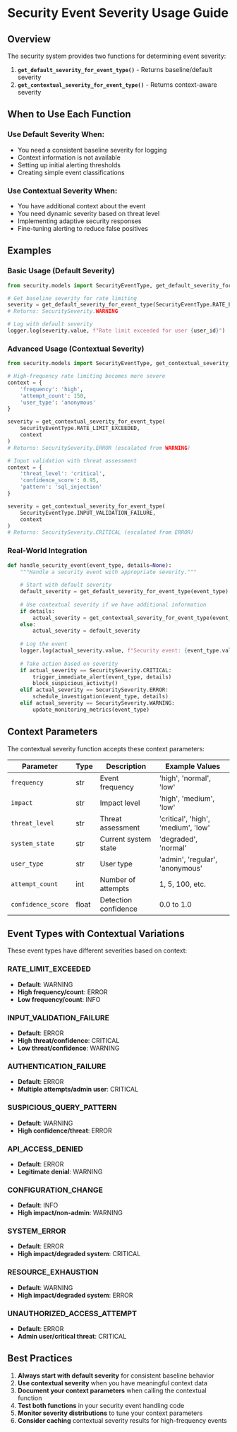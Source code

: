 # Security Event Severity Usage Guide

## Overview

The security system provides two functions for determining event severity:

1. **`get_default_severity_for_event_type()`** - Returns baseline/default severity
2. **`get_contextual_severity_for_event_type()`** - Returns context-aware severity

## When to Use Each Function

### Use Default Severity When:
- You need a consistent baseline severity for logging
- Context information is not available
- Setting up initial alerting thresholds
- Creating simple event classifications

### Use Contextual Severity When:
- You have additional context about the event
- You need dynamic severity based on threat level
- Implementing adaptive security responses
- Fine-tuning alerting to reduce false positives

## Examples

### Basic Usage (Default Severity)

```python
from security.models import SecurityEventType, get_default_severity_for_event_type

# Get baseline severity for rate limiting
severity = get_default_severity_for_event_type(SecurityEventType.RATE_LIMIT_EXCEEDED)
# Returns: SecuritySeverity.WARNING

# Log with default severity
logger.log(severity.value, f"Rate limit exceeded for user {user_id}")
```

### Advanced Usage (Contextual Severity)

```python
from security.models import SecurityEventType, get_contextual_severity_for_event_type

# High-frequency rate limiting becomes more severe
context = {
    'frequency': 'high',
    'attempt_count': 150,
    'user_type': 'anonymous'
}

severity = get_contextual_severity_for_event_type(
    SecurityEventType.RATE_LIMIT_EXCEEDED, 
    context
)
# Returns: SecuritySeverity.ERROR (escalated from WARNING)

# Input validation with threat assessment
context = {
    'threat_level': 'critical',
    'confidence_score': 0.95,
    'pattern': 'sql_injection'
}

severity = get_contextual_severity_for_event_type(
    SecurityEventType.INPUT_VALIDATION_FAILURE,
    context
)
# Returns: SecuritySeverity.CRITICAL (escalated from ERROR)
```

### Real-World Integration

```python
def handle_security_event(event_type, details=None):
    """Handle a security event with appropriate severity."""
    
    # Start with default severity
    default_severity = get_default_severity_for_event_type(event_type)
    
    # Use contextual severity if we have additional information
    if details:
        actual_severity = get_contextual_severity_for_event_type(event_type, details)
    else:
        actual_severity = default_severity
    
    # Log the event
    logger.log(actual_severity.value, f"Security event: {event_type.value}")
    
    # Take action based on severity
    if actual_severity == SecuritySeverity.CRITICAL:
        trigger_immediate_alert(event_type, details)
        block_suspicious_activity()
    elif actual_severity == SecuritySeverity.ERROR:
        schedule_investigation(event_type, details)
    elif actual_severity == SecuritySeverity.WARNING:
        update_monitoring_metrics(event_type)
```

## Context Parameters

The contextual severity function accepts these context parameters:

| Parameter | Type | Description | Example Values |
|-----------|------|-------------|----------------|
| `frequency` | str | Event frequency | 'high', 'normal', 'low' |
| `impact` | str | Impact level | 'high', 'medium', 'low' |
| `threat_level` | str | Threat assessment | 'critical', 'high', 'medium', 'low' |
| `system_state` | str | Current system state | 'degraded', 'normal' |
| `user_type` | str | User type | 'admin', 'regular', 'anonymous' |
| `attempt_count` | int | Number of attempts | 1, 5, 100, etc. |
| `confidence_score` | float | Detection confidence | 0.0 to 1.0 |

## Event Types with Contextual Variations

These event types have different severities based on context:

### RATE_LIMIT_EXCEEDED
- **Default**: WARNING
- **High frequency/count**: ERROR
- **Low frequency/count**: INFO

### INPUT_VALIDATION_FAILURE
- **Default**: ERROR
- **High threat/confidence**: CRITICAL
- **Low threat/confidence**: WARNING

### AUTHENTICATION_FAILURE
- **Default**: ERROR
- **Multiple attempts/admin user**: CRITICAL

### SUSPICIOUS_QUERY_PATTERN
- **Default**: WARNING
- **High confidence/threat**: ERROR

### API_ACCESS_DENIED
- **Default**: ERROR
- **Legitimate denial**: WARNING

### CONFIGURATION_CHANGE
- **Default**: INFO
- **High impact/non-admin**: WARNING

### SYSTEM_ERROR
- **Default**: ERROR
- **High impact/degraded system**: CRITICAL

### RESOURCE_EXHAUSTION
- **Default**: WARNING
- **High impact/degraded system**: ERROR

### UNAUTHORIZED_ACCESS_ATTEMPT
- **Default**: ERROR
- **Admin user/critical threat**: CRITICAL

## Best Practices

1. **Always start with default severity** for consistent baseline behavior
2. **Use contextual severity** when you have meaningful context data
3. **Document your context parameters** when calling the contextual function
4. **Test both functions** in your security event handling code
5. **Monitor severity distributions** to tune your context parameters
6. **Consider caching** contextual severity results for high-frequency events